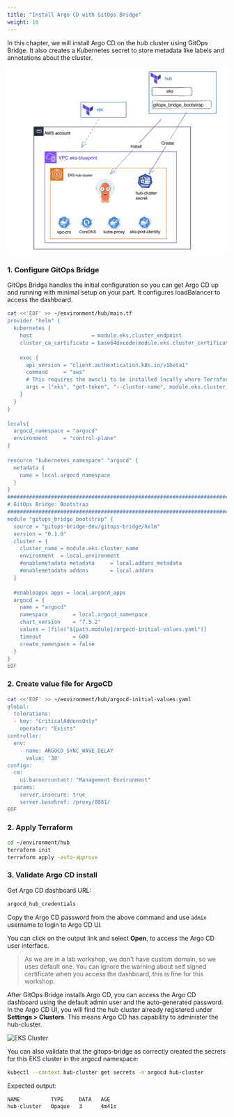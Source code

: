 ```yaml
---
title: "Install Argo CD with GitOps Bridge"
weight: 10
---
```


In this chapter, we will install Argo CD on the hub cluster using GitOps Bridge. It also creates a Kubernetes secret to store metadata like labels and annotations about the cluster.

![EKS Cluster](/static/images/argocd-bootstrap-install.jpg)

### 1. Configure GitOps Bridge

GitOps Bridge handles the initial configuration so you can get Argo CD up and running with minimal setup on your part. It configures loadBalancer to access the dashboard.

```bash
cat <<'EOF' >> ~/environment/hub/main.tf
provider "helm" {
  kubernetes {
    host                   = module.eks.cluster_endpoint
    cluster_ca_certificate = base64decode(module.eks.cluster_certificate_authority_data)

    exec {
      api_version = "client.authentication.k8s.io/v1beta1"
      command     = "aws"
      # This requires the awscli to be installed locally where Terraform is executed
      args = ["eks", "get-token", "--cluster-name", module.eks.cluster_name, "--region", local.region]
    }
  }
}

locals{
  argocd_namespace = "argocd"
  environment     = "control-plane"
}

resource "kubernetes_namespace" "argocd" {
  metadata {
    name = local.argocd_namespace
  }
}
################################################################################
# GitOps Bridge: Bootstrap
################################################################################
module "gitops_bridge_bootstrap" {
  source = "gitops-bridge-dev/gitops-bridge/helm"
  version = "0.1.0"
  cluster = {
    cluster_name = module.eks.cluster_name
    environment  = local.environment
    #enablemetadata metadata     = local.addons_metadata
    #enablemetadata addons       = local.addons
  }

  #enableapps apps = local.argocd_apps
  argocd = {
    name = "argocd"
    namespace        = local.argocd_namespace
    chart_version    = "7.5.2"
    values = [file("${path.module}/argocd-initial-values.yaml")]
    timeout          = 600
    create_namespace = false
  }
}
EOF

```

### 2. Create value file for ArgoCD

```bash
cat <<'EOF' >> ~/environment/hub/argocd-initial-values.yaml
global:
  tolerations:
  - key: "CriticalAddonsOnly"
    operator: "Exists"
controller:
  env:
    - name: ARGOCD_SYNC_WAVE_DELAY
      value: '30'
configs:
  cm:
    ui.bannercontent: "Management Environment"
  params:
    server.insecure: true
    server.basehref: /proxy/8081/
EOF
```

### 2. Apply Terraform

```bash
cd ~/environment/hub
terraform init
terraform apply -auto-approve
```

### 3. Validate Argo CD install

Get Argo CD dashboard URL:

```bash
argocd_hub_credentials
```

Copy the Argo CD password from the above command and use `admin` username to login to Argo CD UI.

You can click on the output link and select **Open**, to access the Argo CD user interface.

> As we are in a lab workshop, we don't have custom domain, so we uses default one. You can ignore the warning about self signed certificate when you access the dashboard, this is fine for this workshop.

After GitOps Bridge installs Argo CD, you can access the Argo CD dashboard using the default admin user and the auto-generated password.
In the Argo CD UI, you will find the hub cluster already registered under **Settings > Clusters**. This means Argo CD has capability to administer the hub-cluster.

![EKS Cluster](/static/images/argocd-cluster-object.png)

You can also validate that the gitops-bridge as correctly created the secrets for this EKS cluster in the argocd namespace:

```bash
kubectl --context hub-cluster get secrets -n argocd hub-cluster
```

Expected output:
```
NAME          TYPE     DATA   AGE
hub-cluster   Opaque   3      4m41s
```